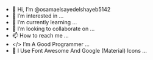 - 👋 Hi, I’m @osamaelsayedelshayeb5142
- 👀 I’m interested in ...
- 🌱 I’m currently learning ...
- 💞️ I’m looking to collaborate on ...
- 📫 How to reach me ...
- </> I’m A Good Programmer ...
- 🏴 I Use Font Awesome And Google (Material) Icons ...
<!---
osamaelsayedelshayeb5142/osamaelsayedelshayeb5142 is a ✨ special ✨ repository because its `README.md` (this file) appears on your GitHub profile.
You can click the Preview link to take a look at your changes.
--->

